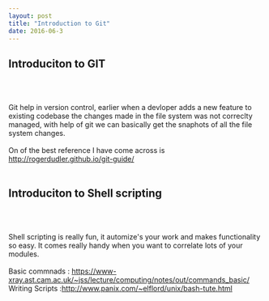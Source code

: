 ```yaml
---
layout: post
title: "Introduction to Git"
date: 2016-06-3
---
```

<h2>Introduciton to GIT</h2>
<br><br>
<p>
Git help in version control, earlier when a devloper adds a new feature to existing codebase the changes made in the file system was not correclty managed, with help of git we can basically get the snaphots of all the file system changes.
<br><br>
On of the best reference I have come across is <a href="http://rogerdudler.github.io/git-guide/" >http://rogerdudler.github.io/git-guide/ </a>
<br><br>
</p>

<h2>Introduciton to Shell scripting</h2>
<br><br>
<p>
Shell scripting is really fun, it automize's your work and makes functionality so easy. It comes really handy when you want to correlate lots of your modules.
<br><br>
Basic commnads : <a href="https://www-xray.ast.cam.ac.uk/~jss/lecture/computing/notes/out/commands_basic/">https://www-xray.ast.cam.ac.uk/~jss/lecture/computing/notes/out/commands_basic/</a>
<br>
Writing Scripts :<a href="http://www.panix.com/~elflord/unix/bash-tute.html">http://www.panix.com/~elflord/unix/bash-tute.html </a>
<br><br>
</p>
